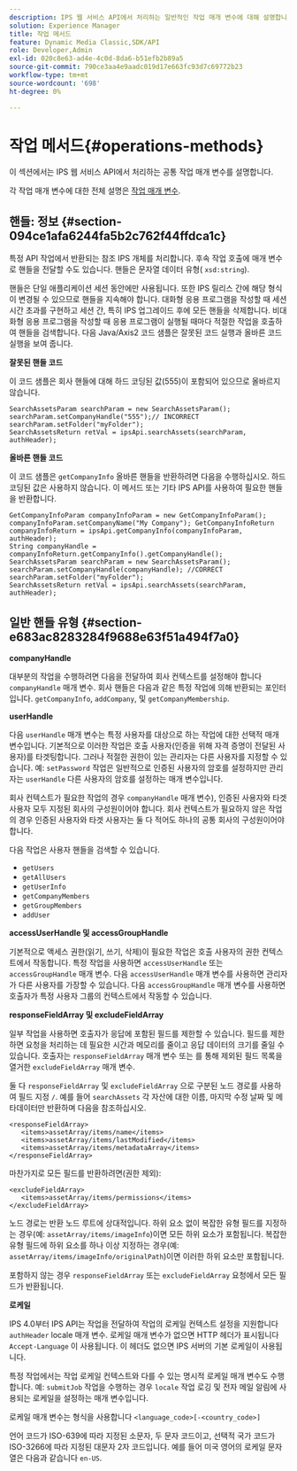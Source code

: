 ```yaml
---
description: IPS 웹 서비스 API에서 처리하는 일반적인 작업 매개 변수에 대해 설명합니다.
solution: Experience Manager
title: 작업 메서드
feature: Dynamic Media Classic,SDK/API
role: Developer,Admin
exl-id: 020c8e63-ad4e-4c0d-8da6-b51efb2b89a5
source-git-commit: 790ce3aa4e9aadc019d17e663fc93d7c69772b23
workflow-type: tm+mt
source-wordcount: '698'
ht-degree: 0%

---
```


# 작업 메서드{#operations-methods}

이 섹션에서는 IPS 웹 서비스 API에서 처리하는 공통 작업 매개 변수를 설명합니다.

각 작업 매개 변수에 대한 전체 설명은 [작업 매개 변수](/help/aem-ips-api/operations/c-operations-intro/c-methods/c-methods.md).

## 핸들: 정보 {#section-094ce1afa6244fa5b2c762f44ffdca1c}

특정 API 작업에서 반환되는 참조 IPS 개체를 처리합니다. 후속 작업 호출에 매개 변수로 핸들을 전달할 수도 있습니다. 핸들은 문자열 데이터 유형( `xsd:string`).

핸들은 단일 애플리케이션 세션 동안에만 사용됩니다. 또한 IPS 릴리스 간에 해당 형식이 변경될 수 있으므로 핸들을 지속해야 합니다. 대화형 응용 프로그램을 작성할 때 세션 시간 초과를 구현하고 세션 간, 특히 IPS 업그레이드 후에 모든 핸들을 삭제합니다. 비대화형 응용 프로그램을 작성할 때 응용 프로그램이 실행될 때마다 적절한 작업을 호출하여 핸들을 검색합니다. 다음 Java/Axis2 코드 샘플은 잘못된 코드 실행과 올바른 코드 실행을 보여 줍니다.

**잘못된 핸들 코드**

이 코드 샘플은 회사 핸들에 대해 하드 코딩된 값(555)이 포함되어 있으므로 올바르지 않습니다.

```
SearchAssetsParam searchParam = new SearchAssetsParam(); searchParam.setCompanyHandle("555");// INCORRECT 
searchParam.setFolder("myFolder"); 
SearchAssetsReturn retVal = ipsApi.searchAssets(searchParam, authHeader);
```

**올바른 핸들 코드**

이 코드 샘플은 `getCompanyInfo` 올바른 핸들을 반환하려면 다음을 수행하십시오. 하드 코딩된 값은 사용하지 않습니다. 이 메서드 또는 기타 IPS API를 사용하여 필요한 핸들을 반환합니다.

```
GetCompanyInfoParam companyInfoParam = new GetCompanyInfoParam(); 
companyInfoParam.setCompanyName("My Company"); GetCompanyInfoReturn companyInfoReturn = ipsApi.getCompanyInfo(companyInfoParam, authHeader); 
String companyHandle = companyInfoReturn.getCompanyInfo().getCompanyHandle(); 
SearchAssetsParam searchParam = new SearchAssetsParam(); searchParam.setCompanyHandle(companyHandle); //CORRECT 
searchParam.setFolder("myFolder"); 
SearchAssetsReturn retVal = ipsApi.searchAssets(searchParam, authHeader);
```

## 일반 핸들 유형 {#section-e683ac8283284f9688e63f51a494f7a0}

**companyHandle**

대부분의 작업을 수행하려면 다음을 전달하여 회사 컨텍스트를 설정해야 합니다 `companyHandle` 매개 변수. 회사 핸들은 다음과 같은 특정 작업에 의해 반환되는 포인터입니다. `getCompanyInfo`, `addCompany`, 및 `getCompanyMembership`.

**userHandle**

다음 `userHandle` 매개 변수는 특정 사용자를 대상으로 하는 작업에 대한 선택적 매개 변수입니다. 기본적으로 이러한 작업은 호출 사용자(인증을 위해 자격 증명이 전달된 사용자)를 타겟팅합니다. 그러나 적절한 권한이 있는 관리자는 다른 사용자를 지정할 수 있습니다. 예: `setPassword` 작업은 일반적으로 인증된 사용자의 암호를 설정하지만 관리자는 `userHandle` 다른 사용자의 암호를 설정하는 매개 변수입니다.

회사 컨텍스트가 필요한 작업의 경우 `companyHandle` 매개 변수), 인증된 사용자와 타겟 사용자 모두 지정된 회사의 구성원이어야 합니다. 회사 컨텍스트가 필요하지 않은 작업의 경우 인증된 사용자와 타겟 사용자는 둘 다 적어도 하나의 공통 회사의 구성원이어야 합니다.

다음 작업은 사용자 핸들을 검색할 수 있습니다.

* `getUsers`
* `getAllUsers`
* `getUserInfo`
* `getCompanyMembers`
* `getGroupMembers`
* `addUser`

**accessUserHandle 및 accessGroupHandle**

기본적으로 액세스 권한(읽기, 쓰기, 삭제)이 필요한 작업은 호출 사용자의 권한 컨텍스트에서 작동합니다. 특정 작업을 사용하면 `accessUserHandle` 또는 `accessGroupHandle` 매개 변수. 다음 `accessUserHandle` 매개 변수를 사용하면 관리자가 다른 사용자를 가장할 수 있습니다. 다음 `accessGroupHandle` 매개 변수를 사용하면 호출자가 특정 사용자 그룹의 컨텍스트에서 작동할 수 있습니다.

**responseFieldArray 및 excludeFieldArray**

일부 작업을 사용하면 호출자가 응답에 포함된 필드를 제한할 수 있습니다. 필드를 제한하면 요청을 처리하는 데 필요한 시간과 메모리를 줄이고 응답 데이터의 크기를 줄일 수 있습니다. 호출자는 `responseFieldArray` 매개 변수 또는 를 통해 제외된 필드 목록을 열거한 `excludeFieldArray` 매개 변수.

둘 다 `responseFieldArray` 및 `excludeFieldArray` 으로 구분된 노드 경로를 사용하여 필드 지정 `/`. 예를 들어 `searchAssets` 각 자산에 대한 이름, 마지막 수정 날짜 및 메타데이터만 반환하며 다음을 참조하십시오.

```
<responseFieldArray> 
   <items>assetArray/items/name</items> 
   <items>assetArray/items/lastModified</items> 
   <items>assetArray/items/metadataArray</items> 
</responseFieldArray>
```

마찬가지로 모든 필드를 반환하려면(권한 제외):

```
<excludeFieldArray> 
   <items>assetArray/items/permissions</items> 
</excludeFieldArray>
```

노드 경로는 반환 노드 루트에 상대적입니다. 하위 요소 없이 복잡한 유형 필드를 지정하는 경우(예: `assetArray/items/imageInfo`)이면 모든 하위 요소가 포함됩니다. 복잡한 유형 필드에 하위 요소를 하나 이상 지정하는 경우(예: `assetArray/items/imageInfo/originalPath`)이면 이러한 하위 요소만 포함됩니다.

포함하지 않는 경우 `responseFieldArray` 또는 `excludeFieldArray` 요청에서 모든 필드가 반환됩니다.

**로케일**

IPS 4.0부터 IPS API는 작업을 전달하여 작업의 로케일 컨텍스트 설정을 지원합니다 `authHeader` locale 매개 변수. 로케일 매개 변수가 없으면 HTTP 헤더가 표시됩니다 `Accept-Language` 이 사용됩니다. 이 헤더도 없으면 IPS 서버의 기본 로케일이 사용됩니다.

특정 작업에서는 작업 로케일 컨텍스트와 다를 수 있는 명시적 로케일 매개 변수도 수행합니다. 예: `submitJob` 작업을 수행하는 경우 `locale` 작업 로깅 및 전자 메일 알림에 사용되는 로케일을 설정하는 매개 변수입니다.

로케일 매개 변수는 형식을 사용합니다 `<language_code>[-<country_code>]`

언어 코드가 ISO-639에 따라 지정된 소문자, 두 문자 코드이고, 선택적 국가 코드가 ISO-3266에 따라 지정된 대문자 2자 코드입니다. 예를 들어 미국 영어의 로케일 문자열은 다음과 같습니다 `en-US`.

